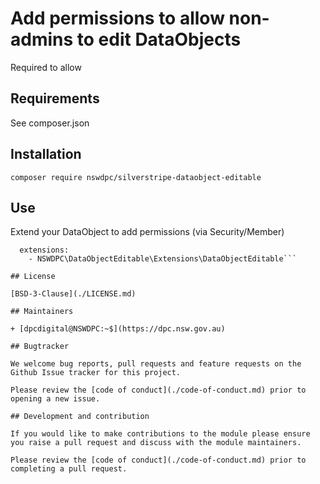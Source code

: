 # Add permissions to allow non-admins to edit DataObjects
Required to allow

## Requirements

See composer.json

## Installation

```composer require nswdpc/silverstripe-dataobject-editable```

## Use

Extend your DataObject to add permissions (via Security/Member)

```Your\Funky\DataObject:
  extensions:
    - NSWDPC\DataObjectEditable\Extensions\DataObjectEditable```

## License

[BSD-3-Clause](./LICENSE.md)

## Maintainers

+ [dpcdigital@NSWDPC:~$](https://dpc.nsw.gov.au)

## Bugtracker

We welcome bug reports, pull requests and feature requests on the Github Issue tracker for this project.

Please review the [code of conduct](./code-of-conduct.md) prior to opening a new issue.

## Development and contribution

If you would like to make contributions to the module please ensure you raise a pull request and discuss with the module maintainers.

Please review the [code of conduct](./code-of-conduct.md) prior to completing a pull request.
